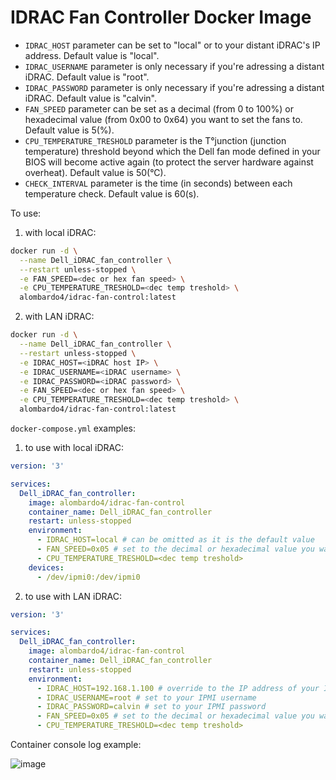 # IDRAC Fan Controller Docker Image

- `IDRAC_HOST` parameter can be set to "local" or to your distant iDRAC's IP address. Default value is "local".
- `IDRAC_USERNAME` parameter is only necessary if you're adressing a distant iDRAC. Default value is "root".
- `IDRAC_PASSWORD` parameter is only necessary if you're adressing a distant iDRAC. Default value is "calvin".
- `FAN_SPEED` parameter can be set as a decimal (from 0 to 100%) or hexadecimal value (from 0x00 to 0x64) you want to set the fans to. Default value is 5(%).
- `CPU_TEMPERATURE_TRESHOLD` parameter is the T°junction (junction temperature) threshold beyond which the Dell fan mode defined in your BIOS will become active again (to protect the server hardware against overheat). Default value is 50(°C).
- `CHECK_INTERVAL` parameter is the time (in seconds) between each temperature check. Default value is 60(s).

To use:

1. with local iDRAC:

```bash
docker run -d \
  --name Dell_iDRAC_fan_controller \
  --restart unless-stopped \
  -e FAN_SPEED=<dec or hex fan speed> \
  -e CPU_TEMPERATURE_TRESHOLD=<dec temp treshold> \
  alombardo4/idrac-fan-control:latest
```

2. with LAN iDRAC:

```bash
docker run -d \
  --name Dell_iDRAC_fan_controller \
  --restart unless-stopped \
  -e IDRAC_HOST=<iDRAC host IP> \
  -e IDRAC_USERNAME=<iDRAC username> \
  -e IDRAC_PASSWORD=<iDRAC password> \
  -e FAN_SPEED=<dec or hex fan speed> \
  -e CPU_TEMPERATURE_TRESHOLD=<dec temp treshold> \
  alombardo4/idrac-fan-control:latest
```

`docker-compose.yml` examples:

1. to use with local iDRAC:

```yml
version: '3'

services:
  Dell_iDRAC_fan_controller:
    image: alombardo4/idrac-fan-control
    container_name: Dell_iDRAC_fan_controller
    restart: unless-stopped
    environment:
      - IDRAC_HOST=local # can be omitted as it is the default value
      - FAN_SPEED=0x05 # set to the decimal or hexadecimal value you want to set the fans to (from 0 to 100%)
      - CPU_TEMPERATURE_TRESHOLD=<dec temp treshold>
    devices:
      - /dev/ipmi0:/dev/ipmi0
```

2. to use with LAN iDRAC:

```yml
version: '3'

services:
  Dell_iDRAC_fan_controller:
    image: alombardo4/idrac-fan-control
    container_name: Dell_iDRAC_fan_controller
    restart: unless-stopped
    environment:
      - IDRAC_HOST=192.168.1.100 # override to the IP address of your IDRAC
      - IDRAC_USERNAME=root # set to your IPMI username
      - IDRAC_PASSWORD=calvin # set to your IPMI password
      - FAN_SPEED=0x05 # set to the decimal or hexadecimal value you want to set the fans to (from 0 to 100%)
      - CPU_TEMPERATURE_TRESHOLD=<dec temp treshold>
```

Container console log example:

![image](https://user-images.githubusercontent.com/37409593/163174925-d3d20ed6-0f95-44e6-827d-368939435ba4.png)
